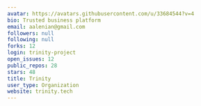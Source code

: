 ```yaml
---
avatar: https://avatars.githubusercontent.com/u/33684544?v=4
bio: Trusted business platform
email: aalenian@gmail.com
followers: null
following: null
forks: 12
login: trinity-project
open_issues: 12
public_repos: 28
stars: 48
title: Trinity
user_type: Organization
website: trinity.tech
---
```

